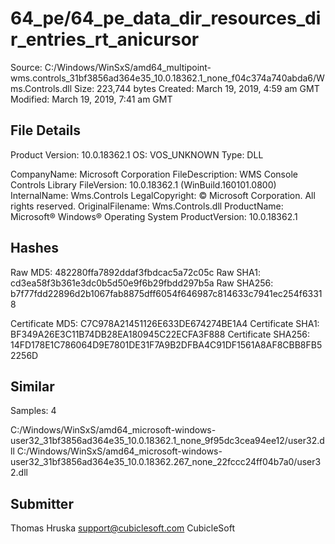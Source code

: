 64_pe/64_pe_data_dir_resources_dir_entries_rt_anicursor
=======================================================

Source:  C:/Windows/WinSxS/amd64_multipoint-wms.controls_31bf3856ad364e35_10.0.18362.1_none_f04c374a740abda6/Wms.Controls.dll
Size:  223,744 bytes
Created:  March 19, 2019, 4:59 am GMT
Modified:  March 19, 2019, 7:41 am GMT

File Details
------------

Product Version:  10.0.18362.1
OS:  VOS_UNKNOWN
Type:  DLL

CompanyName:  Microsoft Corporation
FileDescription:  WMS Console Controls Library
FileVersion:  10.0.18362.1 (WinBuild.160101.0800)
InternalName:  Wms.Controls
LegalCopyright:  © Microsoft Corporation. All rights reserved.
OriginalFilename:  Wms.Controls.dll
ProductName:  Microsoft® Windows® Operating System
ProductVersion:  10.0.18362.1

Hashes
------

Raw MD5:  482280ffa7892ddaf3fbdcac5a72c05c
Raw SHA1:  cd3ea58f3b361e3dc0b5d50e9f6b29fbdd297b5a
Raw SHA256:  b7f77fdd22896d2b1067fab8875dff6054f646987c814633c7941ec254f63318

Certificate MD5:  C7C978A21451126E633DE674274BE1A4
Certificate SHA1:  BF349A26E3C11B74DB28EA180945C22ECFA3F888
Certificate SHA256:  14FD178E1C786064D9E7801DE31F7A9B2DFBA4C91DF1561A8AF8CBB8FB52256D

Similar
-------

Samples:  4

C:/Windows/WinSxS/amd64_microsoft-windows-user32_31bf3856ad364e35_10.0.18362.1_none_9f95dc3cea94ee12/user32.dll
C:/Windows/WinSxS/amd64_microsoft-windows-user32_31bf3856ad364e35_10.0.18362.267_none_22fccc24ff04b7a0/user32.dll

Submitter
---------

Thomas Hruska
support@cubiclesoft.com
CubicleSoft
